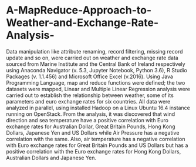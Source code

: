 # A-MapReduce-Approach-to-Weather-and-Exchange-Rate-Analysis-
Data manipulation like attribute renaming, record filtering, missing record update and so on, were carried out on weather and exchange rate data sourced from Marine Institute and the Central Bank of Ireland respectively using Anaconda Navigator (v. 5.3, Jupyter Notebook, Python 3.6), R Studio Packages (v. 1.1.456) and Microsoft Office Excel (v.2016). Using Java Programming Language, map and reduce functions were defined; the two datasets were mapped, Linear and Multiple Linear Regression analysis were carried out to establish the relationship between weather, some of its parameters and euro exchange rates for six countries.  All data were analyzed in parallel, using installed Hadoop on a Linux Ubuntu 16.4 instance running on OpenStack. From the analysis, it was discovered that wind direction and sea temperature have a positive correlation with Euro exchange rates for Australian Dollar, Great Britain Pounds, Hong Kong Dollars, Japanese Yen and US Dollars while Air Pressure has a negative correlation with the same. Also, air temperature has a negative correlation with Euro exchange rates for Great Britain Pounds and US Dollars but has a positive correlation with the Euro exchange rates for Hong Kong Dollars, Australian Dollars and Japanese Yen.
